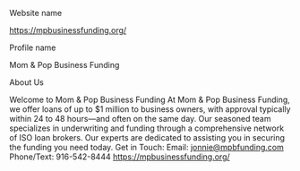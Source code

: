 
Website name

https://mpbusinessfunding.org/

Profile name 

Mom & Pop Business Funding

About Us

Welcome to Mom & Pop Business Funding
At Mom & Pop Business Funding, we offer loans of up to $1 million to business owners, with approval typically within 24 to 48 hours—and often on the same day.
Our seasoned team specializes in underwriting and funding through a comprehensive network of ISO loan brokers.
Our experts are dedicated to assisting you in securing the funding you need today.
Get in Touch:
Email: jonnie@mpbfunding.com
Phone/Text: 916-542-8444
https://mpbusinessfunding.org/



